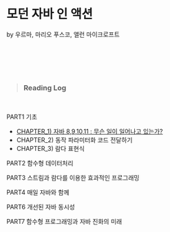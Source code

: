 # 모던 자바 인 액션 
by 우르마, 마리오 푸스코, 앨런 마이크로프트

<br/>

<br/>
<br/>
<br/>


> ### Reading Log 

<br>

PART1 기초
- [CHAPTER_1) 자바 8,9,10,11 : 무슨 일이 일어나고 있는가?](2021-10-03/ssyoni.md)
- CHAPTER_2) 동작 파라미터화 코드 전달하기 
- CHAPTER_3) 람다 표현식 
  
PART2 함수형 데이터처리

PART3 스트림과 람다를 이용한 효과적인 프로그래밍

PART4 매일 자바와 함께

PART6 개선된 자바 동시성

PART7 함수형 프로그래밍과 자바 진화의 미래


<br/>




